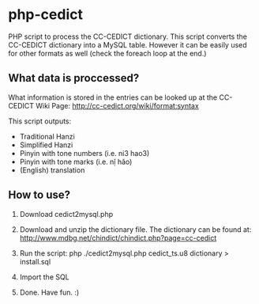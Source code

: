 php-cedict
==========

PHP script to process the CC-CEDICT dictionary.
This script converts the CC-CEDICT dictionary into a MySQL table. However it can be easily used for other formats as well (check the foreach loop at the end.)


What data is proccessed?
-------
What information is stored in the entries can be looked up at the CC-CEDICT Wiki Page: http://cc-cedict.org/wiki/format:syntax

This script outputs:
- Traditional Hanzi
- Simplified Hanzi
- Pinyin with tone numbers (i.e. ni3 hao3)
- Pinyin with tone marks (i.e. nị̌ hǎo)
- (English) translation

How to use?
--------
1. Download cedict2mysql.php
2. Download and unzip the dictionary file. The dictionary can be found at: http://www.mdbg.net/chindict/chindict.php?page=cc-cedict
3. Run the script: 
php ./cedict2mysql.php cedict_ts.u8 dictionary > install.sql

4. Import the SQL
5. Done. Have fun. :)
